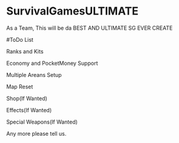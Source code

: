 # SurvivalGamesULTIMATE
As a Team, This will be da BEST AND ULTIMATE SG EVER CREATE

#ToDo List

Ranks and Kits

Economy and PocketMoney Support

Multiple Areans Setup

Map Reset

Shop(If Wanted)

Effects(If Wanted)

Special Weapons(If Wanted)

Any more please tell us.
